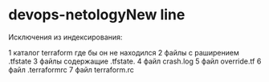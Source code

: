 # devops-netologyNew line

Исключения из индексирования:

1 каталог terraform где бы он не находился
2 файлы с раширением .tfstate
3 файлы содержащие .tfstate.
4 файл crash.log
5 файл override.tf
6 файл .terraformrc
7 файл terraform.rc

